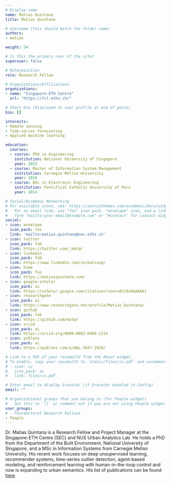 ```yaml
---
# Display name
name: Matias Quintana
title: Matias Quintana

# Username (this should match the folder name)
authors:
- matias

weight: 34

# Is this the primary user of the site?
superuser: false

# Role/position
role: Research Fellow

# Organizations/Affiliations
organizations:
- name: "Singapore-ETH Centre"
  url: "https://fcl.ethz.ch/"

# Short bio (displayed in user profile at end of posts)
bio: []

interests:
- Remote sensing
- Time-series forecasting
- Applied machine learning

education:
  courses:
  - course: PhD in Engineering
    institution: National University of Singapore
    year: 2022
  - course: Master of Information System Management
    institution: Carnegie Mellon University
    year: 2016
  - course: BSc in Electronic Engineering
    institution: Pontifical Catholic University of Peru
    year: 2014

# Social/Academic Networking
# For available icons, see: https://sourcethemes.com/academic/docs/widgets/#icons
#   For an email link, use "fas" icon pack, "envelope" icon, and a link in the
#   form "mailto:your-email@example.com" or "#contact" for contact widget.
social:
- icon: envelope
  icon_pack: fas
  link: 'mailto:matias.quintana@sec.ethz.ch'
- icon: twitter
  icon_pack: fab
  link: https://twitter.com/_matqr
- icon: linkedin
  icon_pack: fab
  link: https://www.linkedin.com/in/matiasqr
- icon: home
  icon_pack: fas
  link: https://matiasquintana.com/
- icon: google-scholar
  icon_pack: ai
  link: https://scholar.google.com/citations?user=Ott9sHkAAAAJ
- icon: researchgate
  icon_pack: ai
  link: https://www.researchgate.net/profile/Matias_Quintana/
- icon: github
  icon_pack: fab
  link: https://github.com/matqr
- icon: orcid
  icon_pack: ai
  link: https://orcid.org/0000-0002-0486-221X
- icon: publons
  icon_pack: ai
  link: https://publons.com/a/AAL-3947-2020/

# Link to a PDF of your resume/CV from the About widget.
# To enable, copy your resume/CV to `static/files/cv.pdf` and uncomment the lines below.
# - icon: cv
#   icon_pack: ai
#   link: files/cv.pdf

# Enter email to display Gravatar (if Gravatar enabled in Config)
email: ""

# Organizational groups that you belong to (for People widget)
#   Set this to `[]` or comment out if you are not using People widget.
user_groups:
# - Postdoctoral Research Fellows
- People
---
```


Dr. Matias Quintana is a Research Fellow and Project Manager at the Singapore-ETH Centre (SEC) and NUS Urban Analytics Lab.
He holds a PhD from the Department of the Built Environment, National University of Singapore, and a MSc in Information Systems from Carnegie Mellon University.
His recent work focuses on deep unsupervised learning, recommender systems, time-series outlier detection, agent-based modeling, and reinforcement learning with human-in-the-loop control and now is expanding to urban semantics.
His list of publications can be found [here](https://matiasquintana.com/publications/).

